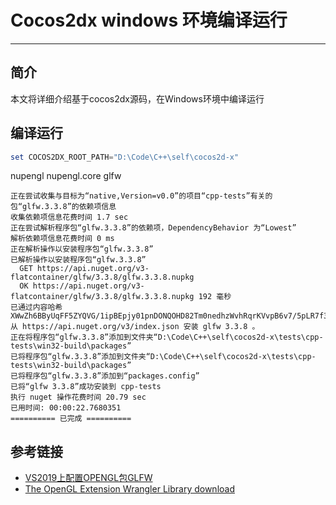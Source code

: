 # Cocos2dx windows 环境编译运行
***

## 简介
本文将详细介绍基于cocos2dx源码，在Windows环境中编译运行

## 编译运行

```powershell
set COCOS2DX_ROOT_PATH="D:\Code\C++\self\cocos2d-x"
```

nupengl nupengl.core
glfw

```text
正在尝试收集与目标为“native,Version=v0.0”的项目“cpp-tests”有关的包“glfw.3.3.8”的依赖项信息
收集依赖项信息花费时间 1.7 sec
正在尝试解析程序包“glfw.3.3.8”的依赖项，DependencyBehavior 为“Lowest”
解析依赖项信息花费时间 0 ms
正在解析操作以安装程序包“glfw.3.3.8”
已解析操作以安装程序包“glfw.3.3.8”
  GET https://api.nuget.org/v3-flatcontainer/glfw/3.3.8/glfw.3.3.8.nupkg
  OK https://api.nuget.org/v3-flatcontainer/glfw/3.3.8/glfw.3.3.8.nupkg 192 毫秒
已通过内容哈希 XWwZh6BByUqFF5ZYQVG/1ipBEpjy01pnDONQOHD82Tm0nedhzWvhRqrKVvpB6v7/5pLR7f35sJxqYmo+C9wJTQ== 从 https://api.nuget.org/v3/index.json 安装 glfw 3.3.8 。
正在将程序包“glfw.3.3.8”添加到文件夹“D:\Code\C++\self\cocos2d-x\tests\cpp-tests\win32-build\packages”
已将程序包“glfw.3.3.8”添加到文件夹“D:\Code\C++\self\cocos2d-x\tests\cpp-tests\win32-build\packages”
已将程序包“glfw.3.3.8”添加到“packages.config”
已将“glfw 3.3.8”成功安装到 cpp-tests
执行 nuget 操作花费时间 20.79 sec
已用时间: 00:00:22.7680351
========== 已完成 ==========
```

## 参考链接
- [VS2019上配置OPENGL包GLFW](https://codeantenna.com/a/ckdCYIiYI5)
- [The OpenGL Extension Wrangler Library download](http://glew.sourceforge.net/)